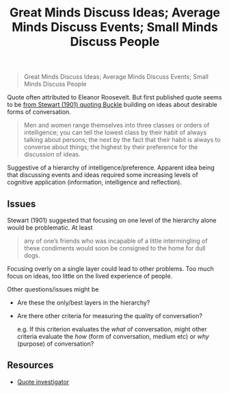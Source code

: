 ﻿---
backlinks:
- title: Colophon
  url: /memex/colophon/colophon.html
- title: Quotes
  url: /memex/sense/quote-collection/quotes.html
tags: quotes, pkm
title: Great Minds Discuss Ideas; Average Minds Discuss Events; Small Minds Discuss
  People
type: note
---
> Great Minds Discuss Ideas; Average Minds Discuss Events; Small Minds Discuss People

Quote often attributed to Eleanor Roosevelt. But first published quote seems to be [from Stewart (1901) quoting Buckle](https://quoteinvestigator.com/2014/11/18/great-minds/) building on ideas about desirable forms of conversation.

> Men and women range themselves into three classes or orders of intelligence; you can tell the lowest class by their habit of always talking about persons; the next by the fact that their habit is always to converse about things; the highest by their preference for the discussion of ideas.

Suggestive of a hierarchy of intelligence/preference. Apparent idea being that discussing events and ideas required some increasing levels of cognitive application (information, intelligence and reflection).

## Issues

Stewart (1901) suggested that focusing on one level of the hierarchy alone would be problematic. At least

> any of one’s friends who was incapable of a little intermingling of these condiments would soon be consigned to the home for dull dogs.

Focusing overly on a single layer could lead to other problems. Too much focus on ideas, too little on the lived experience of people. 

Other questions/issues might be

- Are these the only/best layers in the hierarchy? 
- Are there other criteria for measuring the quality of conversation?

    e.g. If this criterion evaluates the _what_ of conversation, might other criteria evaluate the _how_ (form of conversation, medium etc) or _why_ (purpose) of conversation?

## Resources

- [Quote investigator](https://quoteinvestigator.com/2014/11/18/great-minds/)